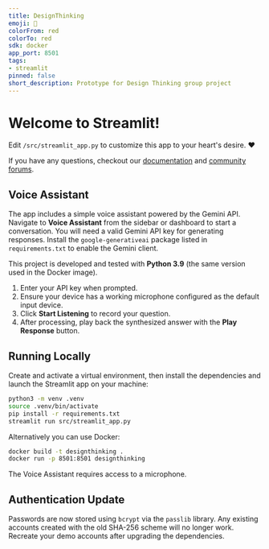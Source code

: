 ```yaml
---
title: DesignThinking
emoji: 🚀
colorFrom: red
colorTo: red
sdk: docker
app_port: 8501
tags:
- streamlit
pinned: false
short_description: Prototype for Design Thinking group project
---
```


# Welcome to Streamlit!

Edit `/src/streamlit_app.py` to customize this app to your heart's desire. :heart:

If you have any questions, checkout our [documentation](https://docs.streamlit.io) and [community
forums](https://discuss.streamlit.io).

## Voice Assistant

The app includes a simple voice assistant powered by the Gemini API. Navigate to
**Voice Assistant** from the sidebar or dashboard to start a conversation. You
will need a valid Gemini API key for generating responses. Install the
`google-generativeai` package listed in `requirements.txt` to enable the Gemini
client.

This project is developed and tested with **Python&nbsp;3.9** (the same version
used in the Docker image).

1. Enter your API key when prompted.
2. Ensure your device has a working microphone configured as the default input device.
3. Click **Start Listening** to record your question.
4. After processing, play back the synthesized answer with the **Play Response**
   button.

## Running Locally

Create and activate a virtual environment, then install the dependencies and launch the Streamlit app on your machine:

```bash
python3 -m venv .venv
source .venv/bin/activate
pip install -r requirements.txt
streamlit run src/streamlit_app.py
```

Alternatively you can use Docker:

```bash
docker build -t designthinking .
docker run -p 8501:8501 designthinking
```

The Voice Assistant requires access to a microphone.

## Authentication Update

Passwords are now stored using `bcrypt` via the `passlib` library. Any existing
accounts created with the old SHA-256 scheme will no longer work. Recreate your
demo accounts after upgrading the dependencies.
